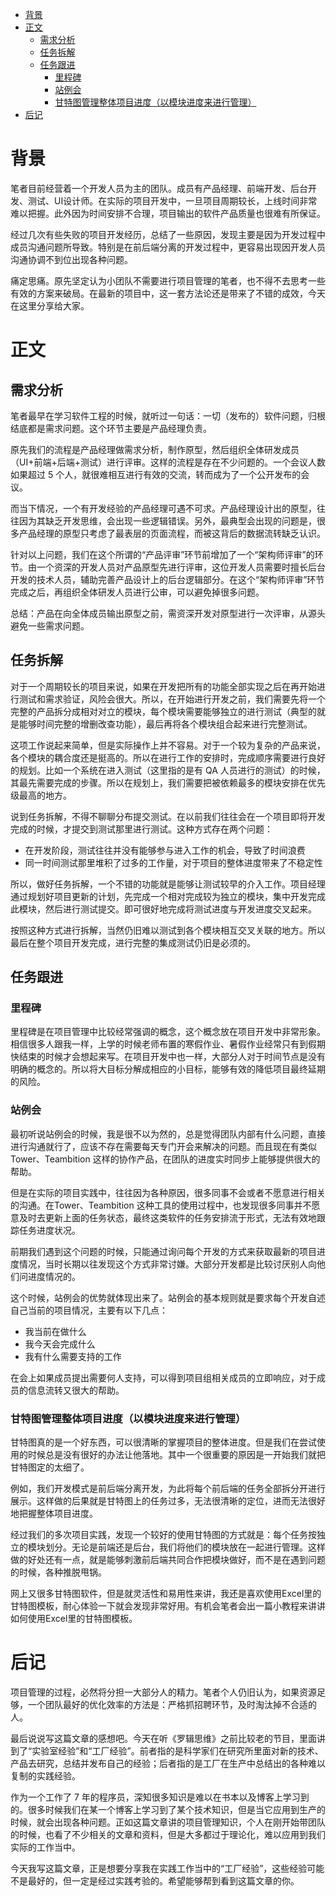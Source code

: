 <!-- TOC -->

- [背景](#背景)
- [正文](#正文)
    - [需求分析](#需求分析)
    - [任务拆解](#任务拆解)
    - [任务跟进](#任务跟进)
        - [里程碑](#里程碑)
        - [站例会](#站例会)
        - [甘特图管理整体项目进度（以模块进度来进行管理）](#甘特图管理整体项目进度以模块进度来进行管理)
- [后记](#后记)

<!-- /TOC -->
# 背景

笔者目前经营着一个开发人员为主的团队。成员有产品经理、前端开发、后台开发、测试、UI设计师。在实际的项目开发中，一旦项目周期较长，上线时间非常难以把握。此外因为时间安排不合理，项目输出的软件产品质量也很难有所保证。

经过几次有些失败的项目开发经历，总结了一些原因，发现主要是因为开发过程中成员沟通问题所导致。特别是在前后端分离的开发过程中，更容易出现因开发人员沟通协调不到位出现各种问题。

痛定思痛。原先坚定认为小团队不需要进行项目管理的笔者，也不得不去思考一些有效的方案来破局。在最新的项目中，这一套方法论还是带来了不错的成效，今天在这里分享给大家。

# 正文

## 需求分析

笔者最早在学习软件工程的时候，就听过一句话：一切（发布的）软件问题，归根结底都是需求问题。这个环节主要是产品经理负责。

原先我们的流程是产品经理做需求分析，制作原型，然后组织全体研发成员（UI+前端+后端+测试）进行评审。这样的流程是存在不少问题的。一个会议人数如果超过 5 个人，就很难相互进行有效的交流，转而成为了一个公开发布的会议。

而当下情况，一个有开发经验的产品经理可遇不可求。产品经理设计出的原型，往往因为其缺乏开发思维，会出现一些逻辑错误。另外，最典型会出现的问题是，很多产品经理的原型只考虑了最表层的页面流程，而被这背后的数据流转缺乏认识。

针对以上问题，我们在这个所谓的“产品评审”环节前增加了一个“架构师评审”的环节。由一个资深的开发人员对产品原型先进行评审，这位开发人员需要时擅长后台开发的技术人员，辅助完善产品设计上的后台逻辑部分。在这个“架构师评审”环节完成之后，再组织全体研发人员进行公审，可以避免掉很多问题。

总结：产品在向全体成员输出原型之前，需资深开发对原型进行一次评审，从源头避免一些需求问题。

## 任务拆解

对于一个周期较长的项目来说，如果在开发把所有的功能全部实现之后在再开始进行测试和需求验证，风险会很大。所以，在开始进行开发之前，我们需要先将一个完整的产品拆分成相对对立的模块，每个模块需要能够独立的进行测试（典型的就是能够时间完整的增删改查功能），最后再将各个模块组合起来进行完整测试。

这项工作说起来简单，但是实际操作上并不容易。对于一个较为复杂的产品来说，各个模块的耦合度还是挺高的。所以在进行工作的安排时，完成顺序需要进行良好的规划。比如一个系统在进入测试（这里指的是有 QA 人员进行的测试）的时候，其最先需要完成的步骤。所以在规划上，我们需要把被依赖最多的模块安排在优先级最高的地方。

说到任务拆解，不得不聊聊分布提交测试。在以前我们往往会在一个项目即将开发完成的时候，才提交到测试那里进行测试。这种方式存在两个问题：
- 在开发阶段，测试往往并没有能够参与进入工作的机会，导致了时间浪费
- 同一时间测试那里堆积了过多的工作量，对于项目的整体进度带来了不稳定性

所以，做好任务拆解，一个不错的功能就是能够让测试较早的介入工作。项目经理通过规划好项目更新的计划，先完成一个相对完成较为独立的模块，集中开发完成此模块，然后进行测试提交。即可很好地完成将测试进度与开发进度交叉起来。

按照这种方式进行拆解，当然仍旧难以测试到各个模块相互交叉关联的地方。所以最后在整个项目开发完成，进行完整的集成测试仍旧是必须的。

## 任务跟进

### 里程碑

里程碑是在项目管理中比较经常强调的概念，这个概念放在项目开发中非常形象。相信很多人跟我一样，上学的时候老师布置的寒假作业、暑假作业经常只有到假期快结束的时候才会想起来写。在项目开发中也一样，大部分人对于时间节点是没有明确的概念的。所以将大目标分解成相应的小目标，能够有效的降低项目最终延期的风险。

### 站例会

最初听说站例会的时候，我是很不以为然的，总是觉得团队内部有什么问题，直接进行沟通就行了，应该不存在需要每天专门开会来解决的问题。而且现在有类似 Tower、Teambition 这样的协作产品，在团队的进度实时同步上能够提供很大的帮助。

但是在实际的项目实践中，往往因为各种原因，很多同事不会或者不愿意进行相关的沟通。在Tower、Teambition 这种工具的使用过程中，也发现很多同事并不愿意及时去更新上面的任务状态，最终这类软件的任务安排流于形式，无法有效地跟踪任务进度状况。

前期我们遇到这个问题的时候，只能通过询问每个开发的方式来获取最新的项目进度情况，当时长期以往发现这个方式非常讨嫌。大部分开发都是比较讨厌别人向他们问进度情况的。

这个时候，站例会的优势就体现出来了。站例会的基本规则就是要求每个开发自述自己当前的项目情况，主要有以下几点：
- 我当前在做什么
- 我今天会完成什么
- 我有什么需要支持的工作

在会上如果成员提出需要何人支持，可以得到项目组相关成员的立即响应，对于成员的信息流转又很大的帮助。

### 甘特图管理整体项目进度（以模块进度来进行管理）

甘特图真的是一个好东西，可以很清晰的掌握项目的整体进度。但是我们在尝试使用的时候总是没有很好的办法让他落地。其中一个很重要的原因是一开始我们就把甘特图定的太细了。

例如，我们开发模式是前后端分离开发，为此将每个前后端的任务全部拆分开进行展示。这样做的后果就是甘特图上的任务过多，无法很清晰的定位，进而无法很好地把握整体项目进度。

经过我们的多次项目实践，发现一个较好的使用甘特图的方式就是：每个任务按独立的模块划分。无论是前端还是后台，我们将他们的模块放在一起进行管理。这样做的好处还有一点，就是能够刺激前后端共同合作把模块做好，而不是在遇到问题的时候，各种推脱甩锅。

网上又很多甘特图软件，但是就灵活性和易用性来讲，我还是喜欢使用Excel里的甘特图模板，耐心体验一下就会发现非常好用。有机会笔者会出一篇小教程来讲讲如何使用Excel里的甘特图模板。

# 后记

项目管理的过程，必然将分担一大部分人的精力。笔者个人仍旧认为，如果资源足够，一个团队最好的优化效率的方法是：严格抓招聘环节，及时淘汰掉不合适的人。

最后说说写这篇文章的感想吧。今天在听《罗辑思维》之前比较老的节目，里面讲到了“实验室经验”和“工厂经验”。前者指的是科学家们在研究所里面对新的技术、产品去研究，总结并发布自己的经验；后者指的是工厂在生产中总结出的各种难以复制的实践经验。

作为一个工作了 7 年的程序员，深知很多知识是难以在书本以及博客上学习到的。很多时候我们在某一个博客上学习到了某个技术知识，但是当它应用到生产的时候，就会出现各种问题。正如这篇文章讲的项目管理知识，个人在刚开始带团队的时候，也看了不少相关的文章和资料，但是大多都过于理论化，难以应用到我们实际的工作当中。

今天我写这篇文章，正是想要分享我在实践工作当中的“工厂经验”，这些经验可能不是最好的，但一定是经过实践考验的。希望能够帮到看到这篇文章的你。